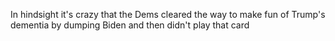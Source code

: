 In hindsight it's crazy that the Dems cleared the way to make fun of Trump's dementia by dumping Biden and then didn't play that card

